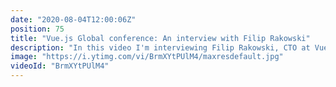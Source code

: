 ```yaml
---
date: "2020-08-04T12:00:06Z"
position: 75
title: "Vue.js Global conference: An interview with Filip Rakowski"
description: "In this video I'm interviewing Filip Rakowski, CTO at Vue Storefront. We discuss his talk about Vue Storefront Next and we go in-depth on why they needed a Next version. After that we discuss how to monetize open source work and what it means for Vue Storefront to be a part of the MACH alliance.\n\nThis video is made in collaboration with the Vue.js Global conference. \nMore details here: https://vuejs.amsterdam \n\nFollow Filip here:\nhttps://twitter.com/filrakowski\nhttps://rakowski.dev/\nhttps://www.vuestorefront.io/\n\nFollow me here:\nWebsite: https://timbenniks.dev/\nTwitter: https://twitter.com/timbenniks\nGithub: https://github.com/timbenniks\n\n#interview #vuejsglobal #vuestorefront"
image: "https://i.ytimg.com/vi/BrmXYtPUlM4/maxresdefault.jpg"
videoId: "BrmXYtPUlM4"
---
```


